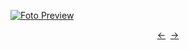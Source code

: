 [![Foto Preview](preview/n207.avif)](https://20essentials.github.io/project-000-207)

<div align="center" style="display: flex; justify-content: center;">
  <a  href="https://github.com/20essentials/project-000-206" target="_blank">&#8592;</a>
  &nbsp;&nbsp;
  <a  href="https://github.com/20essentials/project-000-208" target="_blank">&#8594;</a>
</div>
